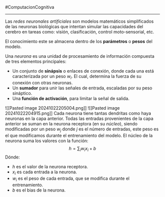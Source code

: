 #ComputacionCognitiva 

---
Las *redes neuronales artificiales* son modelos matemáticos simplificados de las neuronas biológicas que intentan simular las capacidades del cerebro en tareas como: visión, clasificación, control moto-sensorial, etc.

El conocimiento este se almacena dentro de los **parámetros** o **pesos** del modelo.

Una *neurona* es una unidad de procesamiento de información compuesta de tres elementos principales:
- Un conjunto de **sinápsis** o enlaces de conexión, donde cada una está caracterizada por un peso $w_i$. El cual, determina la fuerza de su conexión con otras neuronas.
- Un **sumador** para unir las señales de entrada, escaladas por su peso sináptico.
- Una **función de activación**, para limitar la señal de salida.

![[Pasted image 20241022205004.png]]
![[Pasted image 20241022204915.png]]
Cada neurona tiene tantas dendritas como haya neuronas en la capa anterior. Todas las entradas provenientes de la capa anterior se suman en la neurona receptora (en su *núcleo*), siendo modificadas por un peso $w_{j}$ donde $j$ es el número de entradas, este peso es el que modificamos durante el entrenamiento del modelo. El núcleo de la neurona suma los valores con la función:
$$
h=\sum_{i}w_{i}x_{i}+b
$$
Dónde:
- $h$ es el valor de la neurona receptora.
- $x_{i}$ es cada entrada a la neurona.
- $w_{i}$ es el peso de cada entrada, que se modifica durante el entrenamiento.
- $b$ es el bias de la neurona.